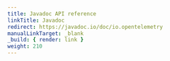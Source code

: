 ```yaml
---
title: Javadoc API reference
linkTitle: Javadoc
redirect: https://javadoc.io/doc/io.opentelemetry
manualLinkTarget: _blank
_build: { render: link }
weight: 210
---
```

